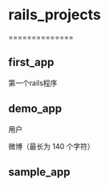 <h1>rails_projects</h1>
==============



<h2>first_app</h2>
第一个rails程序

<h2>demo_app</h2>
用户

微博（最长为 140 个字符）

<h2>sample_app</h2>